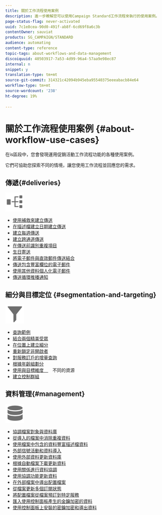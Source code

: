 ```yaml
---
title: 關於工作流程使用案例
description: 進一步瞭解您可以使用Campaign Standard工作流程來執行的使用案例。
page-status-flag: never-activated
uuid: 7c1e8cea-90d0-491f-ab8f-6cd69f8a6c3b
contentOwner: sauviat
products: SG_CAMPAIGN/STANDARD
audience: automating
content-type: reference
topic-tags: about-workflows-and-data-management
discoiquuid: 40503917-7a53-4d99-96a4-57aa9e98ec87
internal: n
snippet: y
translation-type: tm+mt
source-git-commit: 314321c42094b945eba95540375eeeabacb84e64
workflow-type: tm+mt
source-wordcount: '238'
ht-degree: 19%

---
```



# 關於工作流程使用案例 {#about-workflow-use-cases}

在is區段中，您會發現運用促銷活動工作流程功能的各種使用案例。

它們可協助您探索不同的情境，讓您使用工作流程並回應您的需求。

## 傳遞{#deliveries}

<img src="assets/do-not-localize/icon_workflows.svg" width="60px">

* [使用補救來建立傳送](../../automating/using/workflow-created-query-with-complement.md)
* [在描述檔建立日期建立傳送](../../automating/using/workflow-creation-date-query.md)
* [建立每週傳送](../../automating/using/workflow-weekly-offer.md)
* [建立跨通道傳送](../../automating/using/workflow-cross-channel-delivery.md)
* [在傳送前識別重複項目](../../automating/using/identifying-duplicated-before-delivery.md)
* [生日寄送](../../automating/using/birthday-delivery.md)
* [將電子郵件與直效郵件傳送結合](../../automating/using/coupling-email-direct-mail.md)
* [傳送包含豐富欄位的電子郵件](../../automating/using/sending-email-enriched-fields.md)
* [使用其他資料個人化電子郵件](../../automating/using/personalizing-email-with-additional-data.md)
* [傳送循環推播通知](../../automating/using/recurring-push-notifications.md)

## 細分與目標定位 {#segmentation-and-targeting}

<img src="assets/do-not-localize/icon_filter.svg" width="60px">

* [查詢範例](../../automating/using/query-samples.md)
* [結合兩個精美受眾](../../automating/using/union-on-two-refined-audiences.md)
* [在位置上建立細分](../../automating/using/workflow-segmentation-location.md)
* [重新鎖定非開啟者](../../automating/using/workflow-cross-channel-retargeting.md)
* [對服務訂戶的增量查詢](../../automating/using/incremental-query-on-subscribers.md)
* [根據年齡組劃分](../../automating/using/segmentation-age-groups.md)
* [使用與目標維度　](../../automating/using/using-resources-different-from-targeting-dimensions.md)　不同的資源
* [建立控制群組](../../automating/using/workflow-control-group.md)

## 資料管理{#management}

<img src="assets/do-not-localize/icon_manage.svg" width="60px">

* [協調檔案對象與資料庫](../../automating/using/reconcile-file-audience-with-database.md)
* [從導入的檔案中消除重複資料](../../automating/using/deduplicating-data-imported-file.md)
* [使用檔案中包含的資料豐富描述檔資料](../../automating/using/enriching-profile-data-file.md)
* [外部信號活動和資料導入](../../automating/using/external-signal-data-import.md)
* [使用外部資料更新資料庫](../../automating/using/update-database-file.md)
* [根據自動檔案下載更新資料](../../automating/using/update-data-automatic-download.md)
* [使用關係進行資料協調](../../automating/using/reconciliation-using-relations.md)
* [使用協調功能更新資料](../../automating/using/data-update-reconciliation.md)
* [在外部檔案中導出配置檔案](../../automating/using/exporting-profiles-in-file.md)
* [從檔案更新多個訂閱狀態](../../automating/using/updating-subscriptions-from-file.md)
* [將配置檔案從檔案預訂到特定服務](../../automating/using/subscribing-profiles-from-file.md)
* [匯入使用控制面板產生的金鑰加密的資料](../../automating/using/managing-encrypted-data.md#use-case-gpg-decrypt)
* [使用控制面板上安裝的密鑰加密和導出資料](../../automating/using/managing-encrypted-data.md#use-case-gpg-encrypt)
